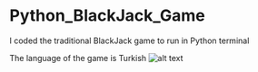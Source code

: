 # Python_BlackJack_Game
 I coded the traditional BlackJack game to run in Python terminal
 
 The language of the game is Turkish
 ![alt text](http://url/to/blackjack1.png)
